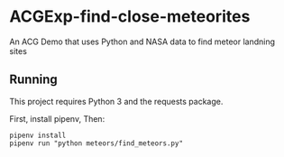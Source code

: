 # ACGExp-find-close-meteorites
An ACG Demo that uses Python and NASA data to find meteor landning sites

## Running

This project requires Python 3 and the requests package.

First, install pipenv, Then:

```
pipenv install
pipenv run "python meteors/find_meteors.py"
```
